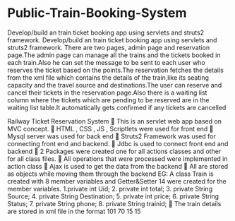 # Public-Train-Booking-System
Develop/build an train ticket booking app using servlets and struts2 framework.
Develop/build an train ticket booking app using servlets and struts2 framework. There are two pages, admin page and reservation page.The admin page can manage all the trains and the tickets booked in each train.Also he can set the message to be sent to each user who reserves the ticket based on the points.The reservation fetches the details from the xml file which contains the details of the train,like its seating capacity and the travel source and destinations.The user can reserve and cancel their tickets in the reservation page.Also there is a waiting list column where the tickets which are pending to be reserved are in the waiting list table.It automatically gets confirmed if any tickets are cancelled

Railway Ticket Reservation System  This is an servlet web app based on MVC concept.  HTML , CSS , JS , Scriptlets were used for front end  Mysql server was used for back end  Struts2 Framework was used for connecting front end and backend.  Jdbc is used to connect front end and backend  2 Packages were created one for all actions classes and other for all class files.  All operations that were processed were implemented in action class  Ajax is used to get the data from the backend  All are stored as objects while moving them through the backend EG: A class Train is created with 8 member variables and Getter&Setter
14 were created for the member variables. 1.private int Uid; 2. private int total; 3. private String Source; 4. private String Destination; 5. private int price; 6. private String Status; 7. private String phone; 8. private String trainid;  The train details are stored in xml file in the format <train name="Madurai Express" value="tr1"> <station name="Madurai"> <id>101</id> <seats>70</seats> <points>15</points> </station>
15
  
